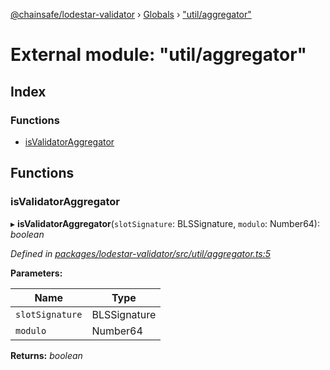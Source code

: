 [@chainsafe/lodestar-validator](../README.md) › [Globals](../globals.md) › ["util/aggregator"](_util_aggregator_.md)

# External module: "util/aggregator"

## Index

### Functions

* [isValidatorAggregator](_util_aggregator_.md#isvalidatoraggregator)

## Functions

###  isValidatorAggregator

▸ **isValidatorAggregator**(`slotSignature`: BLSSignature, `modulo`: Number64): *boolean*

*Defined in [packages/lodestar-validator/src/util/aggregator.ts:5](https://github.com/ChainSafe/lodestar/blob/a7b4c5ad0/packages/lodestar-validator/src/util/aggregator.ts#L5)*

**Parameters:**

Name | Type |
------ | ------ |
`slotSignature` | BLSSignature |
`modulo` | Number64 |

**Returns:** *boolean*
